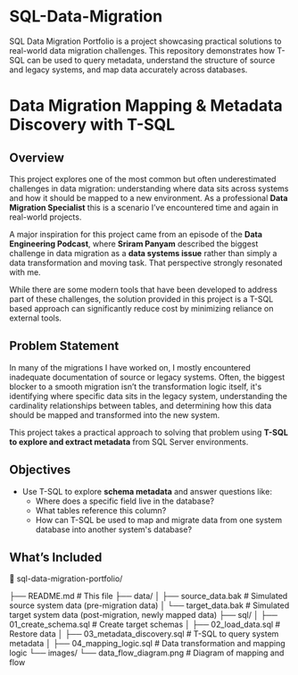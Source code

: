 # SQL-Data-Migration
SQL Data Migration Portfolio is a project showcasing practical solutions to real-world data migration challenges. This repository demonstrates how T-SQL can be used to query metadata, understand the structure of source and legacy systems, and map data accurately across databases.


# Data Migration Mapping & Metadata Discovery with T-SQL

## Overview

This project explores one of the most common but often underestimated challenges in data migration: understanding where data sits across systems and how it should be mapped to a new environment. As a professional **Data Migration Specialist** this is a scenario I’ve encountered time and again in real-world projects. 

A major inspiration for this project came from an episode of the **Data Engineering Podcast**, where **Sriram Panyam** described the biggest challenge in data migration as a **data systems issue** rather than simply a data transformation and moving task. That perspective strongly resonated with me.

While there are some modern tools that have been developed to address part of these challenges, the solution provided in this project is a T-SQL based approach can significantly reduce cost by minimizing reliance on external tools.

## Problem Statement

In many of the migrations I have worked on, I mostly encountered inadequate documentation of source or legacy systems.  Often, the biggest blocker to a smooth migration isn’t the transformation logic itself, it's identifying where specific data sits in the legacy system, understanding the cardinality relationships between tables, and determining how this data should be mapped and transformed into the new system.

This project takes a practical approach to solving that problem using **T-SQL to explore and extract metadata** from SQL Server environments.

## Objectives

- Use T-SQL to explore **schema metadata** and answer questions like:
  - Where does a specific field live in the database?
  - What tables reference this column?
  - How can T-SQL be used to map and migrate data from one system database into another system's database?


## What’s Included

📁 sql-data-migration-portfolio/

├── README.md                              # This file
├── data/
│   ├── source_data.bak                    # Simulated source system data (pre-migration data)
│   └── target_data.bak                    # Simulated target system data (post-migration, newly mapped data)
├── sql/
│   ├── 01_create_schema.sql               # Create target schemas
│   ├── 02_load_data.sql                   # Restore data 
│   ├── 03_metadata_discovery.sql          # T-SQL to query system metadata
│   ├── 04_mapping_logic.sql               # Data transformation and mapping logic
└── images/
    └── data_flow_diagram.png              # Diagram of mapping and flow
